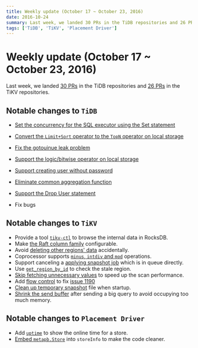 ```yaml
---
title: Weekly update (October 17 ~ October 23, 2016)
date: 2016-10-24
summary: Last week, we landed 30 PRs in the TiDB repositories and 26 PRs in the TiKV repositories.
tags: ['TiDB', 'TiKV', 'Placement Driver']
---
```


# Weekly update (October 17 ~ October 23, 2016)

Last week, we landed [30 PRs](https://github.com/pingcap/tidb/pulls?utf8=%E2%9C%93&q=is%3Apr%20is%3Amerged%20merged%3A2016-10-17..2016-10-24%20) in the TiDB repositories and [26 PRs](https://github.com/search?p=1&q=repo%3Apingcap%2Ftikv+repo%3Apingcap%2Fpd+is%3Apr+is%3Amerged+merged%3A2016-10-17..2016-10-23&ref=searchresults&type=Issues&utf8=%E2%9C%93) in the TiKV repositories.

## Notable changes to `TiDB`

+ [Set the concurrency for the SQL executor using the Set statement](https://github.com/pingcap/tidb/pull/1795)

+ [Convert the `Limit+Sort` operator to the `TopN` operator on local storage](https://github.com/pingcap/tidb/pull/1819)

+ [Fix the gotouinue leak problem](https://github.com/pingcap/tidb/pull/1834)

+ [Support the logic/bitwise operator on local storage](https://github.com/pingcap/tidb/pull/1838)

+ [Support creating user without password](https://github.com/pingcap/tidb/pull/1841)

+ [Eliminate common aggregation function](https://github.com/pingcap/tidb/pull/1843)

+ [Support the Drop User statement](https://github.com/pingcap/tidb/pull/1854)

+ Fix bugs

## Notable changes to `TiKV`

+ Provide a tool [`tikv-ctl`](https://github.com/pingcap/tikv/pull/1163) to browse the internal data in RocksDB. 
+ Make [the Raft column family](https://github.com/pingcap/tikv/pull/1171) configurable. 
+ Avoid [deleting other regions' data](https://github.com/pingcap/tikv/pull/1174) accidentally.
+ Coprocessor supports [`minus`, `intdiv` and `mod`](https://github.com/pingcap/tikv/pull/1180) operations. 
+ Support canceling a [applying snapshot job](https://github.com/pingcap/tikv/pull/1182) which is in queue directly.
+ Use [`get_region_by_id`](https://github.com/pingcap/tikv/pull/1184) to check the stale region.
+ [Skip fetching unnecessary values](https://github.com/pingcap/tikv/pull/1192)  to speed up the scan performance. 
+ Add [flow control](https://github.com/pingcap/tikv/pull/1195) to fix [issue 1190](https://github.com/pingcap/tikv/issues/1190)
+ [Clean up temporary snapshot](https://github.com/pingcap/tikv/pull/1197) file when startup.
+ [Shrink the send buffer](https://github.com/pingcap/tikv/pull/1205) after sending a big query to avoid occupying too much memory.

## Notable changes to `Placement Driver`

+ Add [`uptime`](https://github.com/pingcap/pd/pull/341) to show the online time for a store. 
+ [Embed `metapb.Store`](https://github.com/pingcap/pd/pull/352) into `storeInfo` to make the code cleaner.
